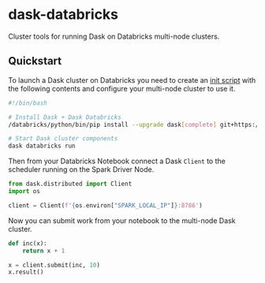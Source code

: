 # dask-databricks

Cluster tools for running Dask on Databricks multi-node clusters.


## Quickstart

To launch a Dask cluster on Databricks you need to create an [init script](https://docs.databricks.com/en/init-scripts/index.html) with the following contents and configure your multi-node cluster to use it.

```bash
#!/bin/bash

# Install Dask + Dask Databricks
/databricks/python/bin/pip install --upgrade dask[complete] git+https://github.com/jacobtomlinson/dask-databricks.git@main

# Start Dask cluster components
dask databricks run
```

Then from your Databricks Notebook connect a Dask `Client` to the scheduler running on the Spark Driver Node.

```python
from dask.distributed import Client
import os

client = Client(f'{os.environ["SPARK_LOCAL_IP"]}:8786')
```

Now you can submit work from your notebook to the multi-node Dask cluster.

```python
def inc(x):
    return x + 1

x = client.submit(inc, 10)
x.result()
```
